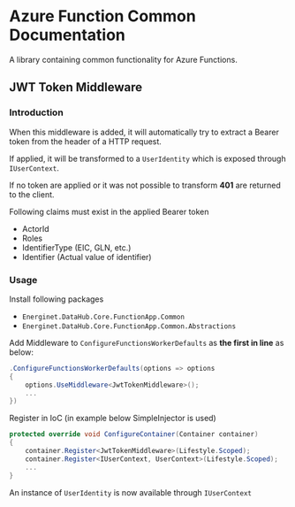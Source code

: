 # Azure Function Common Documentation

A library containing common functionality for Azure Functions.

## JWT Token Middleware

### Introduction

When this middleware is added, it will automatically try to extract a Bearer token from the header of a HTTP request.

If applied, it will be transformed to a `UserIdentity` which is exposed through `IUserContext`.

If no token are applied or it was not possible to transform **401** are returned to the client.

Following claims must exist in the applied Bearer token

* ActorId
* Roles
* IdentifierType (EIC, GLN, etc.)
* Identifier (Actual value of identifier)

### Usage

Install following packages

* `Energinet.DataHub.Core.FunctionApp.Common`
* `Energinet.DataHub.Core.FunctionApp.Common.Abstractions`
  
Add Middleware to `ConfigureFunctionsWorkerDefaults` as **the first in line** as below:

```c#
.ConfigureFunctionsWorkerDefaults(options => options
{
    options.UseMiddleware<JwtTokenMiddleware>();
    ...
})
```

Register in IoC (in example below SimpleInjector is used)

```c#
protected override void ConfigureContainer(Container container)
{
    container.Register<JwtTokenMiddleware>(Lifestyle.Scoped);
    container.Register<IUserContext, UserContext>(Lifestyle.Scoped);
    ...
}
```

An instance of `UserIdentity` is now available through `IUserContext`
